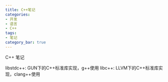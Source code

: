 ```yaml
---
title: C++笔记
categories:
- 开发
- 语言
- C++
tags:
- 笔记
category_bar: true
---
```

C++ 笔记
<!-- more -->
libstdc++: GUN下的C++标准库实现，g++使用
libc++: LLVM下的C++标准库实现，clang++使用
